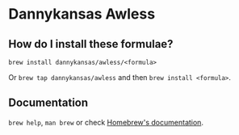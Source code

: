 # Dannykansas Awless

## How do I install these formulae?

`brew install dannykansas/awless/<formula>`

Or `brew tap dannykansas/awless` and then `brew install <formula>`.

## Documentation

`brew help`, `man brew` or check [Homebrew's documentation](https://docs.brew.sh).

